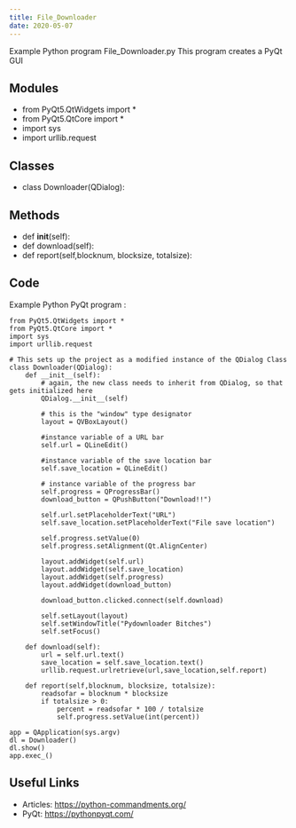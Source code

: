 ```yaml
---
title: File_Downloader
date: 2020-05-07
---
```

Example Python program File_Downloader.py
This program creates a PyQt GUI

## Modules

* from PyQt5.QtWidgets import *
* from PyQt5.QtCore import *
* import sys
* import urllib.request

## Classes

* class Downloader(QDialog):

## Methods

* def __init__(self):
* def download(self):
* def report(self,blocknum, blocksize, totalsize):

## Code

Example Python PyQt program :

    from PyQt5.QtWidgets import *
    from PyQt5.QtCore import *
    import sys
    import urllib.request
    
    # This sets up the project as a modified instance of the QDialog Class
    class Downloader(QDialog):
        def __init__(self):
            # again, the new class needs to inherit from QDialog, so that gets initialized here
            QDialog.__init__(self)
    
            # this is the "window" type designator
            layout = QVBoxLayout()
    
            #instance variable of a URL bar
            self.url = QLineEdit()
    
            #instance variable of the save location bar
            self.save_location = QLineEdit()
    
            # instance variable of the progress bar
            self.progress = QProgressBar()
            download_button = QPushButton("Download!!")
    
            self.url.setPlaceholderText("URL")
            self.save_location.setPlaceholderText("File save location")
    
            self.progress.setValue(0)
            self.progress.setAlignment(Qt.AlignCenter)
    
            layout.addWidget(self.url)
            layout.addWidget(self.save_location)
            layout.addWidget(self.progress)
            layout.addWidget(download_button)
    
            download_button.clicked.connect(self.download)
    
            self.setLayout(layout)
            self.setWindowTitle("Pydownloader Bitches")
            self.setFocus()
    
        def download(self):
            url = self.url.text()
            save_location = self.save_location.text()
            urllib.request.urlretrieve(url,save_location,self.report)
    
        def report(self,blocknum, blocksize, totalsize):
            readsofar = blocknum * blocksize
            if totalsize > 0:
                percent = readsofar * 100 / totalsize
                self.progress.setValue(int(percent))
    
    app = QApplication(sys.argv)
    dl = Downloader()
    dl.show()
    app.exec_()
    

## Useful Links

- Articles: https://python-commandments.org/
- PyQt: https://pythonpyqt.com/
